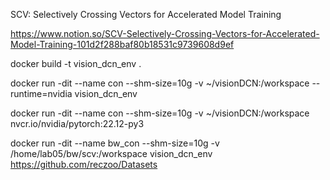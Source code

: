SCV: Selectively Crossing Vectors for Accelerated Model Training


https://www.notion.so/SCV-Selectively-Crossing-Vectors-for-Accelerated-Model-Training-101d2f288baf80b18531c9739608d9ef

docker build -t vision_dcn_env .

docker run -dit --name con --shm-size=10g -v ~/visionDCN:/workspace  --runtime=nvidia vision_dcn_env

docker run -dit --name con --shm-size=10g -v ~/visionDCN:/workspace nvcr.io/nvidia/pytorch:22.12-py3


docker run -dit --name bw_con --shm-size=10g -v /home/lab05/bw/scv:/workspace vision_dcn_env
https://github.com/reczoo/Datasets